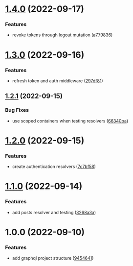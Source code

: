 # [1.4.0](https://github.com/Insta-Graph/backend/compare/v1.3.0...v1.4.0) (2022-09-17)


### Features

* revoke tokens through logout mutation ([a779836](https://github.com/Insta-Graph/backend/commit/a779836108f58ffbfb46be0ddee744c0b1fb55c2))

# [1.3.0](https://github.com/Insta-Graph/backend/compare/v1.2.1...v1.3.0) (2022-09-16)


### Features

* refresh token and auth middleware ([297df81](https://github.com/Insta-Graph/backend/commit/297df81d95b67647c210b9b49b357c14acffe286))

## [1.2.1](https://github.com/Insta-Graph/backend/compare/v1.2.0...v1.2.1) (2022-09-15)


### Bug Fixes

* use scoped containers when testing resolvers ([66340ba](https://github.com/Insta-Graph/backend/commit/66340baaf95d8245212c83762231e8f6cd9d0d24))

# [1.2.0](https://github.com/Insta-Graph/backend/compare/v1.1.0...v1.2.0) (2022-09-15)


### Features

* create authentication resolvers ([7c7bf58](https://github.com/Insta-Graph/backend/commit/7c7bf585adb3f21f58d426dccbdb4abae468ba1f))

# [1.1.0](https://github.com/Insta-Graph/backend/compare/v1.0.0...v1.1.0) (2022-09-14)


### Features

* add posts resolver and testing ([3268a3a](https://github.com/Insta-Graph/backend/commit/3268a3a67077e581cb4762eb7f3c4f27cae1f3c2))

# 1.0.0 (2022-09-10)


### Features

* add graphql project structure ([9454641](https://github.com/Insta-Graph/backend/commit/945464192480919be65a18a87f5b24ad2566b038))
